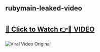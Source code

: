 ## rubymain-leaked-video 

# <h2><a href="http://freeplayer.one?title=rubymain-leaked-video&ref=21J">🔗 Click to Watch 👉🔴 VIDEO</a></h2>

<a href="http://freeplayer.one?title=rubymain-leaked-video&ref=21J" rel="nofollow" data-target="animated-image.originalLink"><img src="https://i.ibb.co.com/xMMVF88/686577567.gif" alt="Viral Video Original" style="max-width: 100%; display: inline-block;" data-target="animated-image.originalImage"></a>

